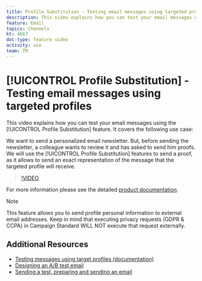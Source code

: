 ```yaml
---
title: Profile Substitution - Testing email messages using targeted profiles
description: This video explains how you can test your email messages using the profile substitution feature.
feature: Email  
topics: Channels
kt: 4667
doc-type: feature video
activity: use
team: TM
---
```


# [!UICONTROL Profile Substitution] - Testing email messages using targeted profiles

This video explains how you can test your email messages using the [!UICONTROL Profile Substitution] feature. It covers the following use case:

We want to send a personalized email newsletter. But, before sending the newsletter, a colleague wants to review it and has asked to send him proofs. We will use the [!UICONTROL Profile Substitution] features to send a proof, as it allows to send an exact representation of the message that the targeted profile will receive.

>[!VIDEO](https://video.tv.adobe.com/v/32368?quality=12)

For more information  please see the detailed [product documentation]( https://docs.adobe.com/content/help/en/campaign-standard/using/testing-and-sending/preparing-and-testing-messages/testing-messages-using-target.html).

> [!NOTE]
>
>This feature allows you to send profile personal information to external email addresses. Keep in mind that executing privacy requests (GDPR & CCPA) in Campaign Standard WILL NOT execute that request externally.
>

## Additional Resources

* [Testing messages using target profiles (documentation)]( https://docs.adobe.com/content/help/en/campaign-standard/using/testing-and-sending/preparing-and-testing-messages/testing-messages-using-target.html)
* [Designing an A/B test email](/help/acs/communication-channels/email/a-b-testing.md)
* [Sending a test, preparing and sending an email](/help/acs/communication-channels/email/sending-test-preparing-sending-email.md)
